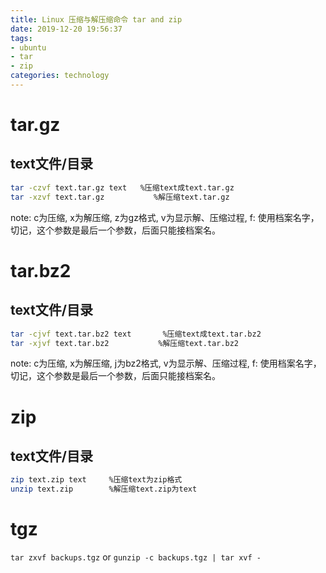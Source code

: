 ```yaml
---
title: Linux 压缩与解压缩命令 tar and zip
date: 2019-12-20 19:56:37
tags:
- ubuntu
- tar
- zip
categories: technology
---
```


# tar.gz
## text文件/目录

```bash
tar -czvf text.tar.gz text   %压缩text成text.tar.gz
tar -xzvf text.tar.gz           %解压缩text.tar.gz
```
note: c为压缩, x为解压缩, z为gz格式, v为显示解、压缩过程,  f: 使用档案名字，切记，这个参数是最后一个参数，后面只能接档案名。

<!--more-->

# tar.bz2
## text文件/目录

```bash
tar -cjvf text.tar.bz2 text       %压缩text成text.tar.bz2
tar -xjvf text.tar.bz2           %解压缩text.tar.bz2
```
note: c为压缩, x为解压缩, j为bz2格式, v为显示解、压缩过程,  f: 使用档案名字，切记，这个参数是最后一个参数，后面只能接档案名。

# zip
## text文件/目录

```bash
zip text.zip text     %压缩text为zip格式
unzip text.zip        %解压缩text.zip为text
```

# tgz
`tar zxvf backups.tgz`
or
`gunzip -c backups.tgz | tar xvf -`
